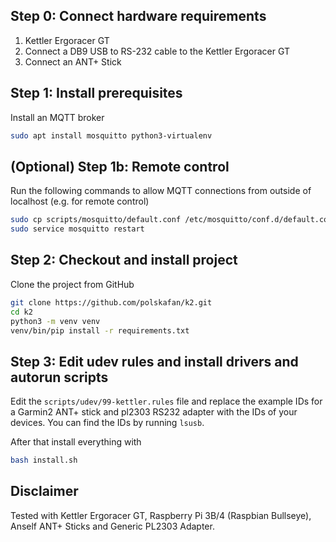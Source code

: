 Step 0: Connect hardware requirements
----------
1. Kettler Ergoracer GT
2. Connect a DB9 USB to RS-232 cable to the Kettler Ergoracer GT
3. Connect an ANT+ Stick

Step 1: Install prerequisites
-----------
Install an MQTT broker
```bash
sudo apt install mosquitto python3-virtualenv
```

(Optional) Step 1b: Remote control
-----------
Run the following commands to allow MQTT connections from outside of localhost (e.g. for remote control)
```bash
sudo cp scripts/mosquitto/default.conf /etc/mosquitto/conf.d/default.conf
sudo service mosquitto restart
```

Step 2: Checkout and install project
----------
Clone the project from GitHub
```bash
git clone https://github.com/polskafan/k2.git
cd k2
python3 -m venv venv
venv/bin/pip install -r requirements.txt
```

Step 3: Edit udev rules and install drivers and autorun scripts
----------
Edit the `scripts/udev/99-kettler.rules` file and replace the example IDs
for a Garmin2 ANT+ stick and pl2303 RS232 adapter with the IDs of your
devices. You can find the IDs by running `lsusb`.

After that install everything with
```bash
bash install.sh 
```

Disclaimer
----------
Tested with Kettler Ergoracer GT, Raspberry Pi 3B/4 (Raspbian Bullseye), Anself ANT+ Sticks and Generic PL2303 Adapter. 
